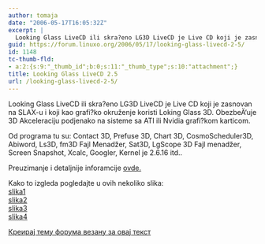 ```yaml
---
author: tomaja
date: "2006-05-17T16:05:32Z"
excerpt: |
  Looking Glass LiveCD ili skra?eno LG3D LiveCD je Live CD koji je zasnovan na SLAX-u i koji kao grafi?ko okruženje koristi Loking Glass 3D. ObezbeÄ‘uje 3D Akceleraciju podjenako na sisteme sa ATI ili Nvidia grafi?kom karticom.<br />
guid: https://forum.linuxo.org/2006/05/17/looking-glass-livecd-2-5/
id: 1148
tc-thumb-fld:
- a:2:{s:9:"_thumb_id";b:0;s:11:"_thumb_type";s:10:"attachment";}
title: Looking Glass LiveCD 2.5
url: /looking-glass-livecd-2-5/
---
```

Looking Glass LiveCD ili skra?eno LG3D LiveCD je Live CD koji je zasnovan na SLAX-u i koji kao grafi?ko okruženje koristi Loking Glass 3D. ObezbeÄ‘uje 3D Akceleraciju podjenako na sisteme sa ATI ili Nvidia grafi?kom karticom.  
<!--break-->Od programa tu su: Contact 3D, Prefuse 3D, Chart 3D, CosmoScheduler3D, Abiword, Ls3D, fm3D Fajl Menadžer, Sat3D, LgScope 3D Fajl menadžer, Screen Snapshot, Xcalc, Googler, Kernel je 2.6.16 itd..

Preuzimanje i detaljnije inforamcije [ovde.](https://lg3d-livecd.dev.java.net/)

Kako to izgleda pogledajte u ovih nekoliko slika:  
[slika1](http://news.softpedia.com/images/reviews/large/lg3d-large_002.png)  
[slika2](http://news.softpedia.com/images/reviews/large/lg3d-large_008.png)  
[slika3](http://news.softpedia.com/images/reviews/large/lg3d-large_011.png)  
[slika4](http://news.softpedia.com/images/reviews/large/lg3d-large_013.png)

[Креирај тему форума везану за овај текст](https://linuxo.org/nova-tema-na-forumu/?se_pid=1148)